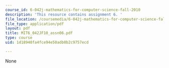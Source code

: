 ```yaml
---
course_id: 6-042j-mathematics-for-computer-science-fall-2010
description: 'This resource contains assignment 6. '
file_location: /coursemedia/6-042j-mathematics-for-computer-science-fall-2010/1d18940fa4fce94e50adb0b2c9757ecd_MIT6_042JF10_assn06.pdf
file_type: application/pdf
layout: pdf
title: MIT6_042JF10_assn06.pdf
type: course
uid: 1d18940fa4fce94e50adb0b2c9757ecd

---
```

None